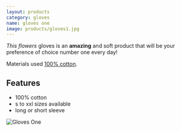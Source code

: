 ```yaml
---
layout: products
category: gloves
name: gloves one
image: products/gloves1.jpg
---
```


*This flowers* gloves is an **amazing** and soft product that will be your preference of choice number one every day!

Materials used [100% cotton](http://en.wikipedia.org/wiki/Cotton).

## Features

- 100% cotton
- s to xxl sizes available
- long or short sleeve

![Gloves One](http://card0127.github.io/ecommerce-website/images/products/gloves1.jpg)